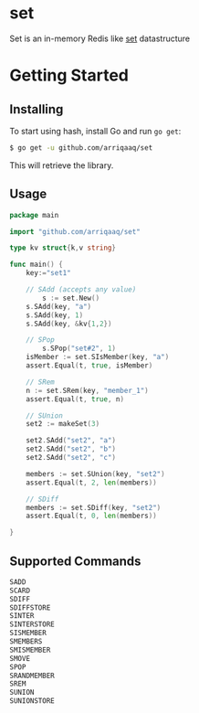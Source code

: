 # set
Set is an in-memory Redis like [set](https://redis.io/commands#set) datastructure

Getting Started
===============

## Installing

To start using hash, install Go and run `go get`:

```sh
$ go get -u github.com/arriqaaq/set
```

This will retrieve the library.

## Usage

```go
package main

import "github.com/arriqaaq/set"

type kv struct{k,v string}

func main() {
    key:="set1"

    // SAdd (accepts any value)
    	s := set.New()
	s.SAdd(key, "a")
	s.SAdd(key, 1)
	s.SAdd(key, &kv{1,2})

    // SPop
    	s.SPop("set#2", 1)
	isMember := set.SIsMember(key, "a")
	assert.Equal(t, true, isMember)

    // SRem
	n := set.SRem(key, "member_1")
	assert.Equal(t, true, n)

    // SUnion
	set2 := makeSet(3)

	set2.SAdd("set2", "a")
	set2.SAdd("set2", "b")
	set2.SAdd("set2", "c")

	members := set.SUnion(key, "set2")
	assert.Equal(t, 2, len(members))

    // SDiff
    members := set.SDiff(key, "set2")
    assert.Equal(t, 0, len(members))

}
```

## Supported Commands

```go
SADD
SCARD
SDIFF
SDIFFSTORE
SINTER
SINTERSTORE
SISMEMBER
SMEMBERS
SMISMEMBER
SMOVE
SPOP
SRANDMEMBER
SREM
SUNION
SUNIONSTORE
```
